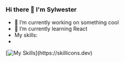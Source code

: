 ### Hi there 👋 I'm Sylwester
- 🔭 I’m currently working on something cool
- 🌱 I’m currently learning React
- My skills:
- 
 [![My Skills](https://skillicons.dev/icons?i=js,html,css,sass,javascript,react,nodejs,git,java,gulp,bootstrap,tailwind,canva,)](https://skillicons.dev)
<!--
**sylwester97/sylwester97** is a ✨ _special_ ✨ repository because its `README.md` (this file) appears on your GitHub profile.

Here are some ideas to get you started:

- 🔭 I’m currently working on ...
- 🌱 I’m currently learning ...
- 👯 I’m looking to collaborate on ...
- 🤔 I’m looking for help with ...
- 💬 Ask me about ...
- 📫 How to reach me: ...
- 😄 Pronouns: ...
- ⚡ Fun fact: ...
-->
